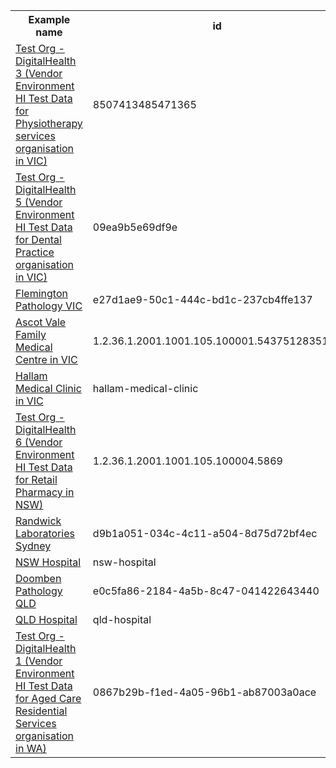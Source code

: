 <table class="list" width="100%">            
   <tr>
     <th>Example name</th>
     <th>id</th>
     <th colspan="3">Format</th>
   </tr>
   <tr>
      <td><a href="organization-8507413485471365.html">Test Org -DigitalHealth 3 (Vendor Environment HI Test Data for Physiotherapy services organisation in VIC)</a></td>
      <td>8507413485471365</td>
      <td><a href="organization-8507413485471365.xml.html">XML</a></td>
      <td><a href="organization-8507413485471365.json.html">JSON</a></td>
      <td><a href="organization-8507413485471365.ttl.html">Turtle</a></td>
   </tr>  
   <tr>
      <td><a href="organization-09ea9b5e69df9e.html">Test Org -DigitalHealth 5 (Vendor Environment HI Test Data for Dental Practice organisation in VIC)</a></td>
      <td>09ea9b5e69df9e</td>
      <td><a href="organization-09ea9b5e69df9e.xml.html">XML</a></td>
      <td><a href="organization-09ea9b5e69df9e.json.html">JSON</a></td>
      <td><a href="organization-09ea9b5e69df9e.ttl.html">Turtle</a></td>
   </tr>   
   <tr>
      <td><a href="organization-e27d1ae9-50c1-444c-bd1c-237cb4ffe137.html">Flemington Pathology VIC</a></td>
      <td>e27d1ae9-50c1-444c-bd1c-237cb4ffe137</td>
      <td><a href="organization-e27d1ae9-50c1-444c-bd1c-237cb4ffe137.xml.html">XML</a></td>
      <td><a href="organization-e27d1ae9-50c1-444c-bd1c-237cb4ffe137.json.html">JSON</a></td>
      <td><a href="organization-e27d1ae9-50c1-444c-bd1c-237cb4ffe137.ttl.html">Turtle</a></td>
   </tr>
   <tr>
      <td><a href="organization-1.2.36.1.2001.1001.105.100001.5437512835128.html">Ascot Vale Family Medical Centre in VIC</a></td>
      <td>1.2.36.1.2001.1001.105.100001.5437512835128</td>
      <td><a href="organization-1.2.36.1.2001.1001.105.100001.5437512835128.xml.html">XML</a></td>
      <td><a href="organization-1.2.36.1.2001.1001.105.100001.5437512835128.json.html">JSON</a></td>
      <td><a href="organization-1.2.36.1.2001.1001.105.100001.5437512835128.ttl.html">Turtle</a></td>
   </tr>  
   <tr>
      <td><a href="organization-hallam-medical-clinic.html">Hallam Medical Clinic in VIC</a></td>
      <td>hallam-medical-clinic</td>
      <td><a href="organization-hallam-medical-clinic.xml.html">XML</a></td>
      <td><a href="organization-hallam-medical-clinic.json.html">JSON</a></td>
      <td><a href="organization-hallam-medical-clinic.ttl.html">Turtle</a></td>
   </tr>           
   <tr>
      <td><a href="organization-1.2.36.1.2001.1001.105.100004.5869.html">Test Org -DigitalHealth 6 (Vendor Environment HI Test Data for Retail Pharmacy in NSW)</a></td>
      <td>1.2.36.1.2001.1001.105.100004.5869</td>
      <td><a href="organization-1.2.36.1.2001.1001.105.100004.5869.xml.html">XML</a></td>
      <td><a href="organization-1.2.36.1.2001.1001.105.100004.5869.json.html">JSON</a></td>
      <td><a href="organization-1.2.36.1.2001.1001.105.100004.5869.ttl.html">Turtle</a></td>
   </tr>
   <tr>
      <td><a href="organization-d9b1a051-034c-4c11-a504-8d75d72bf4ec.html">Randwick Laboratories Sydney</a></td>
      <td>d9b1a051-034c-4c11-a504-8d75d72bf4ec</td>
      <td><a href="organization-d9b1a051-034c-4c11-a504-8d75d72bf4ec.xml.html">XML</a></td>
      <td><a href="organization-d9b1a051-034c-4c11-a504-8d75d72bf4ec.json.html">JSON</a></td>
      <td><a href="organization-d9b1a051-034c-4c11-a504-8d75d72bf4ec.ttl.html">Turtle</a></td>
   </tr>
   <tr>
      <td><a href="organization-nsw-hospital.html">NSW Hospital</a></td>
      <td>nsw-hospital</td>
      <td><a href="organization-nsw-hospital.xml.html">XML</a></td>
      <td><a href="organization-nsw-hospital.json.html">JSON</a></td>
      <td><a href="organization-nsw-hospital.ttl.html">Turtle</a></td>
   </tr>
   <tr>
      <td><a href="organization-e0c5fa86-2184-4a5b-8c47-041422643440.html">Doomben Pathology QLD</a></td>
      <td>e0c5fa86-2184-4a5b-8c47-041422643440</td>
      <td><a href="organization-e0c5fa86-2184-4a5b-8c47-041422643440.xml.html">XML</a></td>
      <td><a href="organization-e0c5fa86-2184-4a5b-8c47-041422643440.json.html">JSON</a></td>
      <td><a href="organization-e0c5fa86-2184-4a5b-8c47-041422643440.ttl.html">Turtle</a></td>
   </tr> 
   <tr>
      <td><a href="organization-qld-hospital.html">QLD Hospital</a></td>
      <td>qld-hospital</td>
      <td><a href="organization-qld-hospital.xml.html">XML</a></td>
      <td><a href="organization-qld-hospital.json.html">JSON</a></td>
      <td><a href="organization-qld-hospital.ttl.html">Turtle</a></td>
   </tr> 
   <tr>
      <td><a href="organization-0867b29b-f1ed-4a05-96b1-ab87003a0ace.html">Test Org -DigitalHealth 1 (Vendor Environment HI Test Data for Aged Care Residential Services organisation in WA)</a></td>
      <td>0867b29b-f1ed-4a05-96b1-ab87003a0ace</td>
      <td><a href="organization-0867b29b-f1ed-4a05-96b1-ab87003a0ace.xml.html">XML</a></td>
      <td><a href="organization-0867b29b-f1ed-4a05-96b1-ab87003a0ace.json.html">JSON</a></td>
      <td><a href="organization-0867b29b-f1ed-4a05-96b1-ab87003a0ace.ttl.html">Turtle</a></td>
   </tr>                    
</table>